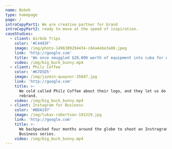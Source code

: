 ```yaml
---
name: Bokeh
type: homepage
page: /
introCopyPart1: We are creative partner for brand
introCopyPart2: ready to move at the speed of inspiration.
caseStudies:
  - client: Airbnb Trips
    color: '#C4493F'
    image: /img/photo-1496389294434-c84a4ebe3a08.jpeg
    link: 'http://google.com'
    title: 'We once smuggled $20,000 worth of equipment into cuba for Airbnb Trips'
    video: /img/big_buck_bunny.mp4
  - client: Philz Coffee
    color: '#67D5D5'
    image: /img/jazmin-quaynor-35847.jpg
    link: 'http://google.com'
    title: >-
      We cold called Philz Coffee about their logo, and they let us do a
      rebrand.
    video: /img/big_buck_bunny.mp4
  - client: Instagram for Business
    color: '#BDA197'
    image: /img/lukas-robertson-191319.jpg
    link: 'http://google.com'
    title: >-
      We backpacked four months around the globe to shoot an Instragram for
      Business series.
    video: /img/big_buck_bunny.mp4
---
```


